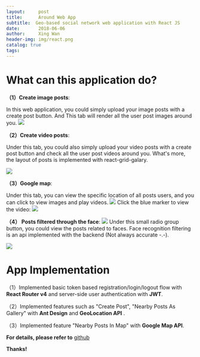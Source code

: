 ```yaml
---
layout:     post
title:      Around Web App
subtitle:  Geo-based social network web application with React JS
date:       2018-06-06
author:     Xing Wan
header-img: img/react.png
catalog: true
tags:
---
```


> 

# What can this application do? 
**（1）Create image posts**:

In this web application, you could simply upload your image posts with a create post button. And This tab will render all the user post images around you.
![](https://lh3.googleusercontent.com/NEe5Io-wTMwHjsIAGQ8UHgw5mcNBETEl__uW_yaf_nM401UMlhASBWkPjQav7zskmvESjalsd7A0-ctjsmhxjk0V83EaF2Fi7pwBhavTXDLX9DHM9H7Ti_YQX0X15Ju6sT15KikStTrgcqwHaCcwYYszdYgt6JDzcZ-6M751tI0EXGICKFE4_lfEOq_J3YrLgz818AWW4hUjBhoI21Y_6HB4gf_4peL20X2EsiSkT4x3LbW3zGYA6Q_h5y7zYyW31EoI5VQARl1mCo_lQdirHPkwOnrZV_NSP23_WbJ4opCAMRVRPy62lueBPBiGJUzi9sORH9_loVnLeaLGSNPlUKqrVgeWnCKfZgC0JACBSI_wQVzLukaHgZP161MdboT9dX34odrVxtEa_34buEE8S4lq3kTq-h8mbqmPl5rHYy99puCCKY69s3ZTYfWGU9ueBilB_RcIQJouiCxqT60tNMU27yn5bPtAHsfNxD2wi9AoxYfH7ZMh6t6R4BRuBV_gZ7MQDH3GFEuK38UTse8R8ElTG59-H9UQlSeioP1dDoYx3JeLG8ouLc6ZFgy7OUJrzcque9c__WFb_mdh5oiyQN_Mf8IBrC8OvZp9F3WgSrTAuojTTWW65Rus3dwFpwDxrktNxSoKw-DGYeIsVSMK394=w1435-h699-no)

**（2）Create video posts**:

Under this tab, you could also simply upload your video posts with a create post button and check all the user post videos around you. What's more, the layout of posts is implemented with react-grid-galary.

![](https://lh3.googleusercontent.com/hc_PEpg04ongxrm4VRVRkqOUmWABK46_PlAmgTuKC2012nh1FhAB3Ary6T7rvLOE2-uErUOH1-lDSwdY6ZfUCe5NuNJgSOV3_c5lQmBiqakgCYMvxr41732PMXIDHqGynvhRYxchukgcRPJmzZh8qL1EhlKs86jEuY0HjaOF1jQhGf8g5xf57SN8u8snsemNJQbxU2GeWilgFhC-eZLvFmYnIOkv3p4-tZpQo_OvB7WOqjak4v7vwfGnDzoIumlNBqn72wUwwwZGKRO_J1tDkKenPBazrBB6KVj8_MEElHkCbU8oN-JA3SFWJpdfEKnGv7mMNwSblU-B7gm_YtiDnb3I8TjhION1BD6DZR9OEwfjNfZlRsi5qasiv1VYq64V9--jWDkorH1F6wyZJ695PF35HRX-UVUK3lvcQuMOgA4uTHaUgwLEqcdmta6vMLVdA6_c8vEM7_h-khOZk7EOt4gdyrUwmUyrC40lxN-YdOXksglKKrHYg38YxHvwgiuBtXE5Nvgae26qzfHiz87gfPjsd3k_r6O6I3egx2jGe-ZSIG_kbesUQUxTeU6sfSAd5fmQLa-PHSMOAcpx0g0lIYTJDFufaQtMjvnKRLDVu8arjdnEY0Va3j2VSsbBhd9ctETw5iklYJKQoyDCGAygS3s=w1433-h745-no)

**（3）Google map**:

Under this tab, you can view the specific location of all posts users, and you can click to view images and play videos.
![](https://lh3.googleusercontent.com/k0PrhcVFwnLUbivO99i9ukGTw7TftcK4qqCJwd5AceIrydqGgTUHqK8MevvcraKR0GOstZOkgAguKnqN482y-E5qBvHxn3ekFt0xQsC7wARIEu0-5OM2FpE0BweOvpslMKAD3iHFfZ1xMaOKudHLPXj3hkq3TDWkzuc8JXLyepwrKp2wRqDcSLVCV8oqoh4hGNrMpYqtgpLhYYWGlf9nnj9nwOBStKyCfk8viOWLoWbI-J8wQnlXOqigW927vEBtpHplQTysYx7EQd5OhSrvUc37UzNp1_9OgLrJLe-TrHcuxoYDKizWgFz4L3DlGf1dhaciejEGiUppGXXQB7c3aookGQl6syQ9B3AC38o4BOBecITxYQTpSNptFLScSHu83KpuHVEail3VAWGRcWe0POMurYWPLSfnC4OicB1Lolz0DVMBiwFjuQ0HUKfdI4zlHDJx0UqlvhO4BWgKWuf2-Kqb8Os0-tNAgdNq083SxCT4RTsz8xdlrji9Ia5wJJqxEPLFmyetdQpBBqXSPpWi_EdtvSqVq_bNJ-EhlPYN5HNr6SR-D2UcyFxWIUr_cFghJ5u2w2kMeJpeQxkq9dwO_OBJM1Vy3ZoR96iJ157GiyNN9YGLW8739BPTn1VpRpdDG2cSErimHbdJIyZBXFD9Blc=w1432-h740-no)
Click the blue marker to view the video:
![](https://lh3.googleusercontent.com/Hs4j6Cf0Xft-RY2EuH4hva6jJX-JuQFSEJ459b_jSaIEXKF2i5aC9h3tS307s626mqnIel3BFVJHtO8Nejq2XB7GfaajwlCLv6ufMD2MMFdBkz-MlI3s24mrsgje5ZPbNCZjm4aj_WjvPaTRuS6X2KPDDKOnZPFvdqfztHnZ14Xe952AD_mHbJiUrH5SAUJOBwEgtjVL7jmvVLZDT_cUNZ2iz294W4t1yy8aJ6bQedX62rL7Fh3TPnSl6bYKCEn3CrvLqvKyW3Rv7C0wviyrGALHg2VmghOVX7gIvW9vnvjMPfJiO0wPiZNzrmkDSva6xcQIS6ofFnuaHQhf1zK7pCf1neaSp_dsHwlB0V9gK76U4OzSZVPM-A98i40GYSBRaAYCBSOTkOgKBCABd7gwET1HkWC9w5pXwjk0802roEWwAmYpPs8ttEYJDM7iGMY1kSKXR3jocaIkGexwqKN_myW6XbUWq_XUJ4YOQHObW4OvcamTwi4T63LsNmMn5W3X-5291R-0MYEnZ5t2JeyGvXgK3OjA8FXlNbdJ32ZjP3LyZiz5znrBl1avlihR7xK6m4-J88oGmpJ97FCgJAI1Ay6N9IrJCZJIC8YjZvT_rdlUGo7DEn0tcXagtBtiLu3sgrBSKJDWCFIGISSTmWc4BJ0=w1433-h742-no)

**（4） Posts filtered through the face**:
![](https://lh3.googleusercontent.com/g5Ug-FBunRwbxjStcrMP8EdJLNDWWseXWekxw9VA2YWRH8YLIJx5h_t9QUrc6By8ER4rCUtZQHAet_ZyQJAthlKUrKZNTD8dY7jY9_AS11JjyrYkujiYTJHRRgbco_Sn9eLlsnorZXbDVAaS5z_WkfwZPe6xtJXRyfVa6vIgu4fm5W6xXxmyERAoLVb0z9NRDaSDz6qZ1fwhGKqLTpxAT1NHwJ8eM1jQEd04RF81fptK73NaMuRf46YQC_GfZz9-9mV0eEKFhTcuqCZdKaD9F5zUpAprPfeIFXO3c5cwePbHxKiiFLEyCD67jwGDgroADAXZFzE7bGL3nX_0YvLmzJ8ab_Ip8ojVpxaO4x_zH10P1LbAz0013WF7sfPATTUBna2gGk8tETqgJdEmLCeZ9qCa9q-QNpQN1ex3lOKxFTCXTRZLagVcrYxTHjdlH84KlYEc4tUr1-r6D4JjFv_g1kPaoLcLfGt2pQOnUJBy6mkJVMzYSG3Ue6v7j-dOLbMwpkyrRJN7dYACup6-A1v_US8wBFxVDnMgqAgu5CM9vkWYZwLpPhPJ7GADKCEtGE8T9zAXDsyG9Z3HrV89lxq_uRii_BVzSWqEgarpwZKRXs7HtqjZ-Zn2Wr6LMqT-CsJC4BORMg1abvhE_ZqBdCZhqOo=w533-h86-no)
Under this small radio group button, you could view the posts related to faces. Face recognition filtering is an api implemented with the backend (Not always accurate -.-).

![](https://lh3.googleusercontent.com/CXx4H4gj4ALPRrgzfFAmGgWrjv9Ih2VIwrV_rXH_TDbuxRPxCFvHcTyEukFo2nVxOXsldsPxk2FTfxwHS-ljue5k5Zhhpd98L_b3mQEZgN5aSt64bKTd8e4iVC0fE7UCyniC5zbcKQ2H_6GNv9FN8su27B4FmkLs1wr8GL5kyxrFbhbKaysJZcMyHXmDrsQF80MxfNBDRRgP4aQBczqXzca3O4jpKaWsoT42EAeF9DAIWht5m_T4EjCwTe2kqdi9S4s6rLXv0Kgi8yYST_t2uLVMEVZyr778gjrbT2MgGY1GPRvwnk-z-P3T_FeeFShho0b7dueUc0126qafhClHg570qmPAfaWOOzmwrl-dkDesB7Y-mnA42Fapon4v-6kNIc5B91pOCPiw_glEuEPhdzhchLu7kEsdjuKDyp44H1dKKSfYfsIb1KCdIZt1wpCynpZLOvsFh3e1TQMfTGlTJqW0CMGFmBkshSphZB7x5HDHOgABQ-u7J3QRERbIaOyXPZP7nHfAgw0FW2YSrSa37se0_yAfNJ9nnpsA_JK2_k2cFWBTbjTxbyGmtf3mv-sgf_4kz1lIVXtFVbZZjXpZC4cj6Vxz09wxKxgpDbuJGVptUYinttrpYCnrf3hPDH7sgF2epCSWZ4HK-9Wt36TqQbg=w1431-h692-no)

# App Implementation

（1）Implemented basic token based registration/login/logout flow with **React Router v4** and server-side user authentication with **JWT**.

（2）Implemented features such as "Create Post", "Nearby Posts As Gallery" with **Ant Design** and **GeoLocation API** .

（3）Implemented feature "Nearby Posts In Map" with **Google Map API**.

**For details, please refer to** [github](https://github.com/bigAppleIsBiggerThanApple/AroundWebApp)

**Thanks!**
<!--stackedit_data:
eyJoaXN0b3J5IjpbMTQ5NTgyNDgyM119
-->